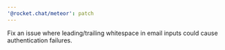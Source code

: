```yaml
---
'@rocket.chat/meteor': patch
---
```


Fix an issue where leading/trailing whitespace in email inputs could cause authentication failures.
